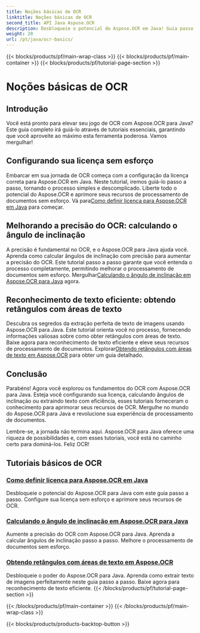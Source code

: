 ```yaml
---
title: Noções básicas de OCR
linktitle: Noções básicas de OCR
second_title: API Java Aspose.OCR
description: Desbloqueie o potencial do Aspose.OCR em Java! Guia passo a passo para configurar sua licença e aumentar os recursos de OCR. Calcule ângulos de inclinação e extraia texto perfeitamente.
weight: 20
url: /pt/java/ocr-basics/
---
```


{{< blocks/products/pf/main-wrap-class >}}
{{< blocks/products/pf/main-container >}}
{{< blocks/products/pf/tutorial-page-section >}}

# Noções básicas de OCR

## Introdução

Você está pronto para elevar seu jogo de OCR com Aspose.OCR para Java? Este guia completo irá guiá-lo através de tutoriais essenciais, garantindo que você aproveite ao máximo esta ferramenta poderosa. Vamos mergulhar!

## Configurando sua licença sem esforço

Embarcar em sua jornada de OCR começa com a configuração da licença correta para Aspose.OCR em Java. Neste tutorial, iremos guiá-lo passo a passo, tornando o processo simples e descomplicado. Liberte todo o potencial do Aspose.OCR e aprimore seus recursos de processamento de documentos sem esforço. Vá para[Como definir licença para Aspose.OCR em Java](./set-license/) para começar.

## Melhorando a precisão do OCR: calculando o ângulo de inclinação

 A precisão é fundamental no OCR, e o Aspose.OCR para Java ajuda você. Aprenda como calcular ângulos de inclinação com precisão para aumentar a precisão do OCR. Este tutorial passo a passo garante que você entenda o processo completamente, permitindo melhorar o processamento de documentos sem esforço. Mergulhar[Calculando o ângulo de inclinação em Aspose.OCR para Java](./calculate-skew-angle/) agora.

## Reconhecimento de texto eficiente: obtendo retângulos com áreas de texto

Descubra os segredos da extração perfeita de texto de imagens usando Aspose.OCR para Java. Este tutorial orienta você no processo, fornecendo informações valiosas sobre como obter retângulos com áreas de texto. Baixe agora para reconhecimento de texto eficiente e eleve seus recursos de processamento de documentos. Explorar[Obtendo retângulos com áreas de texto em Aspose.OCR](./get-rectangles-with-text-areas/) para obter um guia detalhado.

## Conclusão

Parabéns! Agora você explorou os fundamentos do OCR com Aspose.OCR para Java. Esteja você configurando sua licença, calculando ângulos de inclinação ou extraindo texto com eficiência, esses tutoriais forneceram o conhecimento para aprimorar seus recursos de OCR. Mergulhe no mundo do Aspose.OCR para Java e revolucione sua experiência de processamento de documentos.

Lembre-se, a jornada não termina aqui. Aspose.OCR para Java oferece uma riqueza de possibilidades e, com esses tutoriais, você está no caminho certo para dominá-los. Feliz OCR!
## Tutoriais básicos de OCR
### [Como definir licença para Aspose.OCR em Java](./set-license/)
Desbloqueie o potencial do Aspose.OCR para Java com este guia passo a passo. Configure sua licença sem esforço e aprimore seus recursos de OCR.
### [Calculando o ângulo de inclinação em Aspose.OCR para Java](./calculate-skew-angle/)
Aumente a precisão do OCR com Aspose.OCR para Java. Aprenda a calcular ângulos de inclinação passo a passo. Melhore o processamento de documentos sem esforço.
### [Obtendo retângulos com áreas de texto em Aspose.OCR](./get-rectangles-with-text-areas/)
Desbloqueie o poder do Aspose.OCR para Java. Aprenda como extrair texto de imagens perfeitamente neste guia passo a passo. Baixe agora para reconhecimento de texto eficiente.
{{< /blocks/products/pf/tutorial-page-section >}}

{{< /blocks/products/pf/main-container >}}
{{< /blocks/products/pf/main-wrap-class >}}

{{< blocks/products/products-backtop-button >}}
